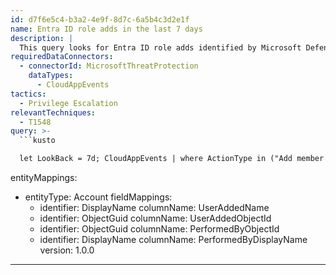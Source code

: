 ```yaml
---
id: d7f6e5c4-b3a2-4e9f-8d7c-6a5b4c3d2e1f
name: Entra ID role adds in the last 7 days
description: |
  This query looks for Entra ID role adds identified by Microsoft Defender for Cloud Apps. It will require an corresponding app connector in Microsoft Defender for Cloud Apps.
requiredDataConnectors:
  - connectorId: MicrosoftThreatProtection
    dataTypes:
      - CloudAppEvents
tactics:
  - Privilege Escalation
relevantTechniques:
  - T1548
query: >-
  ```kusto

  let LookBack = 7d; CloudAppEvents | where ActionType in ("Add member to role.") and Timestamp > ago(LookBack) | extend FirstElement = ActivityObjects[0], SecondElement = ActivityObjects[1], ThirdElement = ActivityObjects[2] | extend Type = FirstElement.ServiceObjectType | extend RoleName = FirstElement.Name | extend UserAddedName = SecondElement.Name  | extend UserAddedObjectId = SecondElement.Id | project Timestamp,Type,ActionType,RoleName,UserAddedName,UserAddedObjectId,PerformedByObjectId = AccountId,PerformedByDisplayName

  ```
entityMappings:
  - entityType: Account
    fieldMappings:
      - identifier: DisplayName
        columnName: UserAddedName
      - identifier: ObjectGuid
        columnName: UserAddedObjectId
      - identifier: ObjectGuid
        columnName: PerformedByObjectId
      - identifier: DisplayName
        columnName: PerformedByDisplayName
version: 1.0.0
---
```


